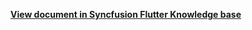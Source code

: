
**[View document in Syncfusion Flutter Knowledge base](https://www.syncfusion.com/kb/11897/how-to-customize-the-header-in-flutter-multi-date-range-picker-sfdaterangepicker)**
